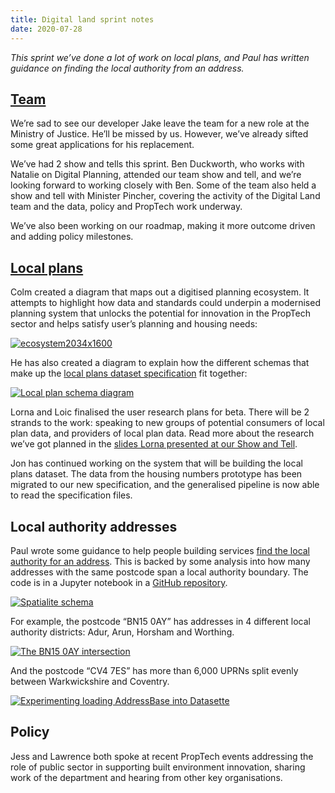 ```yaml
---
title: Digital land sprint notes
date: 2020-07-28
---
```


_This sprint we’ve done a lot of work on local plans, and Paul has written guidance on finding the local authority from an address._

## [Team](https://digital-land.github.io/about/)

We’re sad to see our developer Jake leave the team for a new role at the Ministry of Justice. He’ll be missed by us. However, we’ve already sifted some great applications for his replacement.

We’ve had 2 show and tells this sprint. Ben Duckworth, who works with Natalie on Digital Planning, attended our team show and tell, and we’re looking forward to working closely with Ben. Some of the team also held a show and tell with Minister Pincher, covering the activity of the Digital Land team and the data, policy and PropTech work underway. 

We’ve also been working on our roadmap, making it more outcome driven and adding policy milestones.

## [Local plans](https://digital-land.github.io/project/local-plans/)

Colm created a diagram that maps out a digitised planning ecosystem.  It attempts to highlight how data and standards could underpin a modernised planning system that unlocks the potential for innovation in the PropTech sector and helps satisfy user’s planning and housing needs:

<a data-flickr-embed="true" href="https://www.flickr.com/photos/182343195@N08/50170378162/in/dateposted-public/" title="ecosystem2034x1600"><img src="https://live.staticflickr.com/65535/50170378162_5708139ccd_c.jpg" alt="ecosystem2034x1600"></a>

He has also created a diagram to explain how the different schemas that make up the [local plans dataset specification](https://digital-land.github.io/specification/dataset/local-plans/) fit together:

<a data-flickr-embed="true" href="https://www.flickr.com/photos/182343195@N08/50188005427/in/dateposted-public/" title="Local plan schema diagram"><img src="https://live.staticflickr.com/65535/50188005427_a836fa717d_c.jpg" alt="Local plan schema diagram"></a>

Lorna and Loic finalised the user research plans for beta. There will be 2 strands to the work: speaking to new groups of potential consumers of local plan data, and providers of local plan data. Read more about the research we’ve got planned in the [slides Lorna presented at our Show and Tell](https://docs.google.com/presentation/d/e/2PACX-1vSD5pxJCNJA9A_ZC0N9RVvrKIZO2cdOGsYZHYAtCGxoGCpEFYwtBy9C9UDsu2EUm3L8Z005YHRnRbjR/pub?start=false&loop=false&delayms=3000).

Jon has continued working on the system that will be building the local plans dataset. The data from the housing numbers prototype has been migrated to our new specification, and the generalised pipeline is now able to read the specification files.

## Local authority addresses

Paul wrote some guidance to help people building services [find the local authority for an address](https://digital-land.github.io/local-authority-addresses/). This is backed by some analysis into how many addresses with the same postcode span a local authority boundary. The code is in a Jupyter notebook in a [GitHub repository](https://github.com/digital-land/local-authority-addresses).

<a href="https://www.flickr.com/photos/psd/50165771136" title="Spatialite schema"><img src="https://live.staticflickr.com/65535/50165771136_255fe99b5b_c.jpg" alt="Spatialite schema"></a>

For example, the postcode “BN15 0AY” has addresses in 4 different local authority districts: Adur, Arun, Horsham and Worthing.

<a href="https://www.flickr.com/photos/psd/49933365576/in/dateposted-public/" title="The BN15 0AY intersection"><img src="https://live.staticflickr.com/65535/49933365576_7d204a3dc5_c.jpg" alt="The BN15 0AY intersection"></a>

And the postcode “CV4 7ES” has more than 6,000 UPRNs split evenly between Warkwickshire and Coventry. 

<a href="https://www.flickr.com/photos/psd/49930012447/in/dateposted-public/" title="Experimenting loading AddressBase into Datasette"><img src="https://live.staticflickr.com/65535/49930012447_363e34839f_c.jpg" alt="Experimenting loading AddressBase into Datasette"></a>

## Policy

Jess and Lawrence both spoke at recent PropTech events addressing the role of public sector in supporting built environment innovation, sharing work of the department and hearing from other key organisations. 
